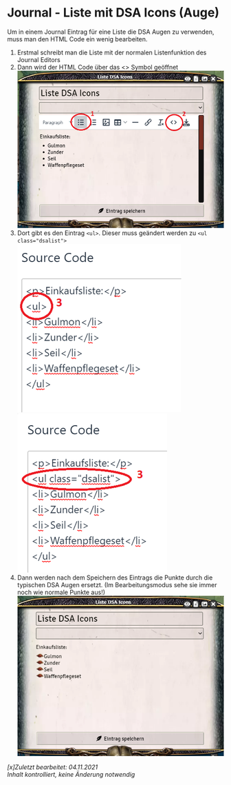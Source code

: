 # Journal - Liste mit DSA Icons (Auge)

Um in einem Journal Eintrag für eine Liste die DSA Augen zu verwenden, muss man den HTML Code ein wenig bearbeiten.
1. Erstmal schreibt man die Liste mit der normalen Listenfunktion des Journal Editors
2. Dann wird der HTML Code über das <> Symbol geöffnet
![Code Editor öffnen](images/de-journal-dsa_icons_auge_0.png)
3. Dort gibt es den Eintrag `<ul>`. Dieser muss geändert werden zu `<ul class="dsalist">`
![Unbearbeiteter Code](images/de-journal-dsa_icons_auge_1.png)
![Bearbeiteter Code](images/de-journal-dsa_icons_auge_2.png)
4. Dann werden nach dem Speichern des Eintrags die Punkte durch die typischen DSA Augen ersetzt. (Im Bearbeitungsmodus sehe sie immer noch wie normale Punkte aus!)
![Aufzählung mit Augen](images/de-journal-dsa_icons_auge_3.png)

*[x]Zuletzt bearbeitet: 04.11.2021*  
*Inhalt kontrolliert, keine Änderung notwendig*
